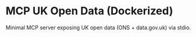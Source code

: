 # MCP UK Open Data (Dockerized)
Minimal MCP server exposing UK open data (ONS + data.gov.uk) via stdio.

